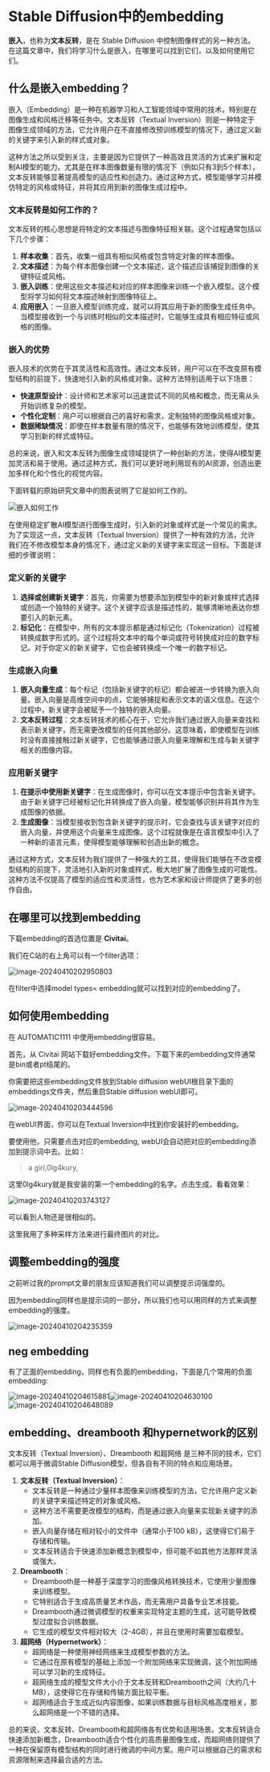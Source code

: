# Stable Diffusion中的embedding



**嵌入**，也称为**文本反转**，是在 Stable Diffusion 中控制图像样式的另一种方法。在这篇文章中，我们将学习什么是嵌入，在哪里可以找到它们，以及如何使用它们。

## 什么是嵌入embedding？

嵌入（Embedding）是一种在机器学习和人工智能领域中常用的技术，特别是在图像生成和风格迁移等任务中。文本反转（Textual Inversion）则是一种特定于图像生成领域的方法，它允许用户在不直接修改预训练模型的情况下，通过定义新的关键字来引入新的样式或对象。



这种方法之所以受到关注，主要是因为它提供了一种高效且灵活的方式来扩展和定制AI模型的能力。尤其是在样本图像数量有限的情况下（例如只有3到5个样本），文本反转能够显著提高模型的适应性和创造力。通过这种方式，模型能够学习并模仿特定的风格或特征，并将其应用到新的图像生成过程中。

### 文本反转是如何工作的？



文本反转的核心思想是将特定的文本描述与图像特征相关联。这个过程通常包括以下几个步骤：

1. **样本收集**：首先，收集一组具有相似风格或包含特定对象的样本图像。
2. **文本描述**：为每个样本图像创建一个文本描述，这个描述应该捕捉到图像的关键特征或风格。
3. **嵌入训练**：使用这些文本描述和对应的样本图像来训练一个嵌入模型。这个模型将学习如何将文本描述映射到图像特征上。
4. **应用嵌入**：一旦嵌入模型训练完成，就可以将其应用于新的图像生成任务中。当模型接收到一个与训练时相似的文本描述时，它能够生成具有相应特征或风格的图像。

### 嵌入的优势

嵌入技术的优势在于其灵活性和高效性。通过文本反转，用户可以在不改变原有模型结构的前提下，快速地引入新的风格或对象。这种方法特别适用于以下场景：

- **快速原型设计**：设计师和艺术家可以迅速尝试不同的风格和概念，而无需从头开始训练复杂的模型。
- **个性化定制**：用户可以根据自己的喜好和需求，定制独特的图像风格或对象。
- **数据稀缺情况**：即使在样本数量有限的情况下，也能够有效地训练模型，使其学习到新的样式或特征。

总的来说，嵌入和文本反转为图像生成领域提供了一种创新的方法，使得AI模型更加灵活和易于使用。通过这种方式，我们可以更好地利用现有的AI资源，创造出更加多样化和个性化的视觉内容。



下面转载的原始研究文章中的图表说明了它是如何工作的。



![嵌入如何工作](https://flydean-1301049335.cos.ap-guangzhou.myqcloud.com/img/202404102022700.png)



在使用稳定扩散AI模型进行图像生成时，引入新的对象或样式是一个常见的需求。为了实现这一点，文本反转（Textual Inversion）提供了一种有效的方法，允许我们在不修改模型本身的情况下，通过定义新的关键字来实现这一目标。下面是详细的步骤说明：

### 定义新的关键字

1. **选择或创建新关键字**：首先，你需要为想要添加到模型中的新对象或样式选择或创造一个独特的关键字。这个关键字应该是描述性的，能够清晰地表达你想要引入的新元素。
2. **标记化**：在模型中，所有的文本提示都是通过标记化（Tokenization）过程被转换成数字形式的。这个过程将文本中的每个单词或符号转换成对应的数字标记。对于你定义的新关键字，它也会被转换成一个唯一的数字标记。

### 生成嵌入向量

1. **嵌入向量生成**：每个标记（包括新关键字的标记）都会被进一步转换为嵌入向量。嵌入向量是高维空间中的点，它能够捕捉和表示文本的语义信息。在这个过程中，新关键字会被赋予一个独特的嵌入向量。
2. **文本反转过程**：文本反转技术的核心在于，它允许我们通过嵌入向量来查找和表示新关键字，而无需更改模型的任何其他部分。这意味着，即使模型在训练时没有直接接触过新关键字，它也能够通过嵌入向量来理解和生成与新关键字相关的图像内容。

### 应用新关键字

1. **在提示中使用新关键字**：在生成图像时，你可以在文本提示中包含新关键字。由于新关键字已经被标记化并转换成了嵌入向量，模型能够识别并将其作为生成图像的依据。
2. **生成图像**：当模型接收到包含新关键字的提示时，它会查找与该关键字对应的嵌入向量，并使用这个向量来生成图像。这个过程就像是在语言模型中引入了一种新的语言元素，使得模型能够理解和创造出新的概念。

通过这种方式，文本反转为我们提供了一种强大的工具，使得我们能够在不改变模型结构的前提下，灵活地引入新的对象或样式，极大地扩展了图像生成的可能性。这种方法不仅提高了模型的适应性和灵活性，也为艺术家和设计师提供了更多的创作自由。

## 在哪里可以找到embedding

下载embedding的首选位置是 **Civitai**。



我们在C站的右上角可以有一个filter选项：



![image-20240410202950803](https://flydean-1301049335.cos.ap-guangzhou.myqcloud.com/img/202404102029906.png)

在filter中选择model types= embedding就可以找到对应的embedding了。



## 如何使用embedding

在 AUTOMATIC1111 中使用embedding很容易。



首先，从 Civitai 网站下载好embedding文件。下载下来的embedding文件通常是bin或者pt结尾的。



你需要把这些embedding文件放到Stable diffusion webUI根目录下面的embeddings文件夹，然后重启Stable diffusion webUI即可。



![image-20240410203444596](https://flydean-1301049335.cos.ap-guangzhou.myqcloud.com/img/202404102034697.png)



在webUI界面，你可以在Textual Inversion中找到你安装好的embedding。 



要使用他，只需要点击对应的embedding, webUI会自动把对应的embedding添加到提示词中去。比如：



> a girl,0lg4kury,

这里0lg4kury就是我安装的第一个embedding的名字。点击生成，看看效果：

![image-20240410203743127](https://flydean-1301049335.cos.ap-guangzhou.myqcloud.com/img/202404102037011.png)



可以看到人物还是很相似的。



这里我用了多种采样方法来进行最终图片的对比。



## 调整embedding的强度

之前听过我的prompt文章的朋友应该知道我们可以调整提示词强度的。



因为embedding同样也是提示词的一部分，所以我们也可以用同样的方式来调整embedding的强度。



![image-20240410204235359](https://flydean-1301049335.cos.ap-guangzhou.myqcloud.com/img/202404102042844.png)

## neg embedding

有了正面的embedding，同样也有负面的embedding，下面是几个常用的负面embedding:

![image-20240410204615881](https://flydean-1301049335.cos.ap-guangzhou.myqcloud.com/img/202404102046469.png)![image-20240410204630100](https://flydean-1301049335.cos.ap-guangzhou.myqcloud.com/img/202404102046913.png)![image-20240410204648089](https://flydean-1301049335.cos.ap-guangzhou.myqcloud.com/img/202404102046072.png)

## embedding、dreambooth 和hypernetwork的区别

文本反转（Textual Inversion）、Dreambooth 和超网络 是三种不同的技术，它们都可以用于微调Stable Diffusion模型，但各自有不同的特点和应用场景。

1. **文本反转（Textual Inversion）**：
   - 文本反转是一种通过少量样本图像来训练模型的方法，它允许用户定义新的关键字来描述特定的对象或风格。
   - 这种方法不需要更改模型的结构，而是通过嵌入向量来实现新关键字的添加。
   - 嵌入向量存储在相对较小的文件中（通常小于100 kB），这使得它们易于存储和传输。
   - 文本反转适合于快速添加新概念到模型中，但可能不如其他方法那样灵活或强大。
2. **Dreambooth**：
   - Dreambooth是一种基于深度学习的图像风格转换技术，它使用少量图像来训练模型。
   - 它特别适合于生成高质量艺术作品，而无需用户具备专业艺术技能。
   - Dreambooth通过微调模型的权重来实现特定主题的生成，这可能导致模型过度拟合训练数据。
   - 它生成的模型文件相对较大（2-4GB），并且在使用时需要加载模型。
3. **超网络（Hypernetwork）**：
   - 超网络是一种使用神经网络来生成模型参数的方法。
   - 它通过在原有模型的基础上添加一个附加网络来实现微调，这个附加网络可以学习新的生成特征。
   - 超网络生成的模型文件大小介于文本反转和Dreambooth之间（大约几十MB），这使得它在存储和传输方面比较平衡。
   - 超网络适合于生成近似内容图像，如果训练数据与目标风格高度相关，那么超网络是一个不错的选择。

总的来说，文本反转、Dreambooth和超网络各有优势和适用场景。文本反转适合快速添加新概念，Dreambooth适合个性化的高质量图像生成，而超网络则提供了一种在保留原有模型结构的同时进行微调的中间方案。用户可以根据自己的需求和资源限制来选择最合适的方法。


